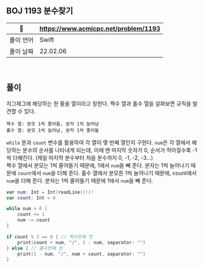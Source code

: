 ## BOJ 1193 분수찾기

|🔗|https://www.acmicpc.net/problem/1193|
|---|---|
|풀이 언어|Swift|
|풀이 날짜|22.02.06|

</br>


##  풀이

지그재그에 해당하는 한 줄을 열이라고 칭한다. 짝수 열과 홀수 열을 살펴보면 규칙을 발견할 수 있다. </br>
```
짝수 열: 분모 1씩 줄어듦, 분자 1씩 늘어남 
홀수 열: 분모 1씩 늘어남, 분자 1씩 줄어듦 
```
`while` 문과 `count` 변수를 활용하여 각 열이 몇 번째 열인지 구한다. `num`은 각 열에서 해당하는 분수의 순서를 나타내게 되는데, 이때 맨 마지막 숫자가 0,
순서가 작아질수록 -1 씩 더해진다. (제일 마지막 분수부터 처음 분수까지 0, -1, -2, -3...) </br>
짝수 열에서 분모는 1씩 줄어들기 때문에, 1에서 `num`을 뻬 준다. 분자는 1씩 늘어나기 때문에 `count`에서 `num`을 더해 준다.
홀수 열에서 분모튼 1씩 늘어나기 때문에, count에서 `num`을 더해 준다. 분자는 1씩 줄어들기 때문에 1에서 `num`을 빼 준다.

```Swift
var num: Int = Int(readLine()!)!
var count: Int = 0

while num > 0 {
    count += 1
    num -= count
}

if count % 2 == 0 { // 짝수번째 턴
    print(count + num, "/", 1 - num, separator: "")
} else { // 홀수번째 턴
    print(1 - num, "/", num + count, separator: "")
}
```
